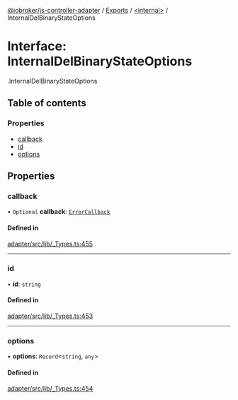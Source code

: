 [@iobroker/js-controller-adapter](../README.md) / [Exports](../modules.md) / [<internal\>](../modules/internal_.md) / InternalDelBinaryStateOptions

# Interface: InternalDelBinaryStateOptions

[<internal>](../modules/internal_.md).InternalDelBinaryStateOptions

## Table of contents

### Properties

- [callback](internal_.InternalDelBinaryStateOptions.md#callback)
- [id](internal_.InternalDelBinaryStateOptions.md#id)
- [options](internal_.InternalDelBinaryStateOptions.md#options)

## Properties

### callback

• `Optional` **callback**: [`ErrorCallback`](../modules/internal_.md#errorcallback)

#### Defined in

[adapter/src/lib/_Types.ts:455](https://github.com/ioBroker/ioBroker.js-controller/blob/2682873d/packages/adapter/src/lib/_Types.ts#L455)

___

### id

• **id**: `string`

#### Defined in

[adapter/src/lib/_Types.ts:453](https://github.com/ioBroker/ioBroker.js-controller/blob/2682873d/packages/adapter/src/lib/_Types.ts#L453)

___

### options

• **options**: `Record`<`string`, `any`\>

#### Defined in

[adapter/src/lib/_Types.ts:454](https://github.com/ioBroker/ioBroker.js-controller/blob/2682873d/packages/adapter/src/lib/_Types.ts#L454)
